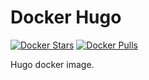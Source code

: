 # Docker Hugo

[![Docker Stars](https://img.shields.io/docker/stars/jbub/docker-hugo.svg)]()
[![Docker Pulls](https://img.shields.io/docker/pulls/jbub/docker-hugo.svg)]()

Hugo docker image.